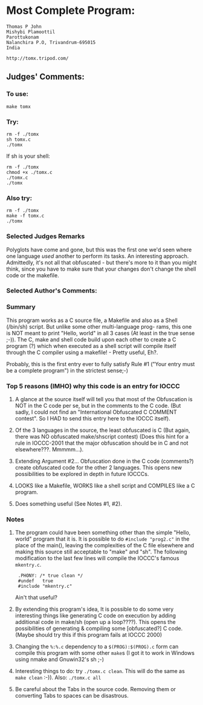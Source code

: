 # Most Complete Program:

    Thomas P John
    Mishybi Plamoottil
    Parottukonam
    Nalanchira P.O, Trivandrum-695015
    India

    http://tomx.tripod.com/


## Judges' Comments:
### To use:

    make tomx

### Try:

    rm -f ./tomx
    sh tomx.c
    ./tomx

If sh is your shell:

    rm -f ./tomx
    chmod +x ./tomx.c
    ./tomx.c
    ./tomx

### Also try:

    rm -f ./tomx
    make -f tomx.c
    ./tomx


### Selected Judges Remarks

Polyglots have come and gone, but this was the first one we'd seen
where one language *used* another to perform its tasks.  An interesting
approach.  Admittedly, it's not all that obfuscated - but there's more
to it than you might think, since you have to make sure that your
changes don't change the shell code or the makefile.


### Selected Author's Comments:

### Summary

This program works as a C source file, a Makefile and also as a
Shell (/bin/sh) script. But unlike some other multi-language prog-
rams, this one is NOT meant to print "Hello, world" in all 3 cases
(At least in the true sense ;-)). The C, make and shell code build
upon each other to create a C program (?) which when executed as a
shell script will compile itself through the C compiler using a
makefile! - Pretty useful, Eh?.

Probably, this is the first entry ever to fully satisfy Rule #1
("Your entry must be a complete program") in the strictest sense;-)

### Top 5 reasons (IMHO) why this code is an entry for IOCCC

1. A glance at the source itself will tell you that most of the
   Obfuscation is NOT in the C code per se, but in the comments
   to the C code. (But sadly, I could not find an "International
   Obfuscated C COMMENT contest". So I HAD to send this entry
   here to the IOCCC itself).

2. Of the 3 languages in the source, the least obfuscated is
   C (But again, there was NO obfuscated make/shscript contest)
   (Does this hint for a rule in IOCCC-2001 that the major
   obfuscation should be in C and not elsewhere???. Mmmmm...).

3. Extending Argument #2... Obfuscation done in the C code
   (comments?) create obfuscated code for the other 2 languages.
   This opens new possibilities to be explored in depth in future
   IOCCCs.

4. LOOKS like a Makefile, WORKS like a shell script and COMPILES
   like a C program.

5. Does something useful (See Notes #1, #2).


### Notes

1. The program could have been something other than the simple "Hello, world"
program that it is. It is possible to do `#include "prog2.c"` in the place of
the main(), leaving the complexities of the C file elsewhere and making this
source still acceptable to "make" and "sh". The following modification to the
last few lines will compile the IOCCC's famous `mkentry.c`.


	    .PHONY: /* true clean */ 
	    #undef   true 
	    #include "mkentry.c"


    Ain't that useful?

2. By extending this program's idea, It is possible to do some
very interesting things like generating C code on execution
by adding additional code in  make/sh (open up a loop????).
This opens the possibilities of generating & compiling some
[obfuscated?] C code. (Maybe should try this if this program
fails at IOCCC 2000)

3. Changing the `%:%.c` dependency to a `$(PROG):$(PROG).c` form
can compile this program with some other `make`s (I got it to
work in Windows using nmake and Gnuwin32's sh ;-)

4. Interesting things to do: try `./tomx.c clean`. This will
do the same as `make clean` :-)). Also: `./tomx.c all`

5. Be careful about the Tabs in the source code. Removing them
or converting Tabs to spaces can be disastrous.

